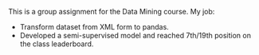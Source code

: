 This is a group assignment for the Data Mining course.
My job: 
- Transform dataset from XML form to pandas.
- Developed a semi-supervised model and reached 7th/19th position on the class leaderboard.